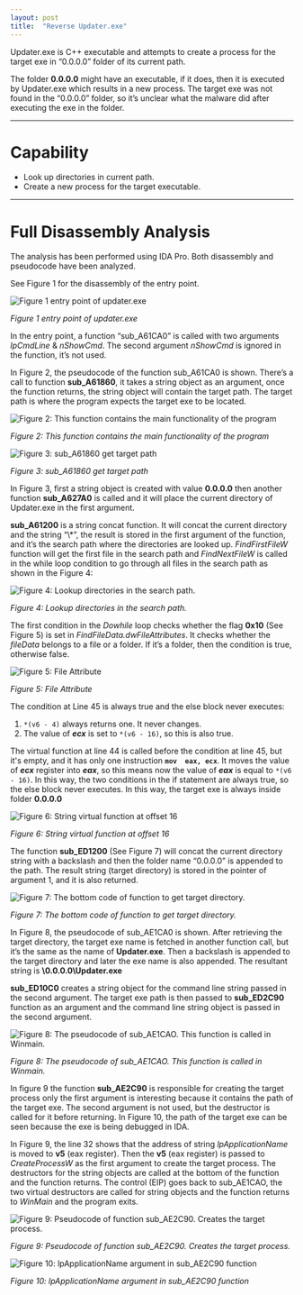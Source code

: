 ```yaml
---
layout: post
title:  "Reverse Updater.exe"
---
```



Updater.exe is C++ executable and attempts to create a process for the target exe in “0.0.0.0” folder of its current path.

The folder **0.0.0.0** might have an executable, if it does, then it is executed by Updater.exe which results in a new process. The target exe was not found in the “0.0.0.0” folder, so it’s unclear what the malware did after executing the exe in the folder.

---

# Capability

- Look up directories in current path.
- Create a new process for the target executable.

---
			
# Full Disassembly Analysis

The analysis has been performed using IDA Pro. Both disassembly and pseudocode have been analyzed.

See Figure 1 for the disassembly of the entry point.

![Figure 1 entry point of updater.exe](https://raw.githubusercontent.com/darksys0x/darksys0x.github.io/master/_posts/imgs/updater_exe/Untitled.png)

*Figure 1 entry point of updater.exe*

In the entry point, a function “sub_A61CA0” is called with two arguments *lpCmdLine* & *nShowCmd*. The second argument *nShowCmd* is ignored in the function, it’s not used.

In Figure 2, the pseudocode of the function sub_A61CA0 is shown. There’s a call to function **sub_A61860**, it takes a string object as an argument, once the function returns, the string object will contain the target path. The target path is where the program expects the target exe to be located.

![Figure 2: This function contains the main functionality of the program](https://raw.githubusercontent.com/darksys0x/darksys0x.github.io/master/_posts/imgs/updater_exe/Untitled%201.png)

*Figure 2: This function contains the main functionality of the program*

![Figure 3: sub_A61860 get target path](https://raw.githubusercontent.com/darksys0x/darksys0x.github.io/master/_posts/imgs/updater_exe/Untitled%202.png)

*Figure 3: sub_A61860 get target path*

In Figure 3, first a string object is created with value **0.0.0.0** then another function **sub_A627A0** is called and it will place the current directory of Updater.exe in the first argument.

**sub_A61200** is a string concat function. It will concat the current directory and the string “\\*”, the result is stored in the first argument of the function, and it’s the search path where the directories are looked up. *FindFirstFileW* function will get the first file in the search path and *FindNextFileW* is called in the while loop condition to go through all files in the search path as shown in the Figure 4:

![Figure 4: Lookup directories in the search path.](https://raw.githubusercontent.com/darksys0x/darksys0x.github.io/master/_posts/imgs/updater_exe/Untitled%203.png)

*Figure 4: Lookup directories in the search path.*

The first condition in the *Dowhile* loop checks whether the flag **0x10** (See Figure 5) is set in *FindFileData.dwFileAttributes*. It checks whether the *fileData* belongs to a file or a folder. If it’s a folder, then the condition is true, otherwise false.

![Figure 5: File Attribute](https://raw.githubusercontent.com/darksys0x/darksys0x.github.io/master/_posts/imgs/updater_exe/Untitled%204.png)

*Figure 5: File Attribute*

The condition at Line 45 is always true and the else block never executes:

1. `*(v6 - 4)` always returns one. It never changes.
2. The value of ***ecx*** is set to `*(v6 - 16)`, so this is also true.

The virtual function at line 44 is called before the condition at line 45, but it's empty, and it has only one instruction **`mov  eax, ecx`**. It moves the value of ***ecx*** register into ***eax***, so this means now the value of ***eax*** is equal to `*(v6 - 16)`. In this way, the two conditions in the if statement are always true, so the else block never executes. In this way, the target exe is always inside folder **0.0.0.0**

![Figure 6: String virtual function at offset 16](https://raw.githubusercontent.com/darksys0x/darksys0x.github.io/master/_posts/imgs/updater_exe/Untitled%205.png)

*Figure 6: String virtual function at offset 16*

The function **sub_ED1200** (See Figure 7) will concat the current directory string with a backslash and then the folder name “0.0.0.0” is appended to the path. The result string (target directory) is stored in the pointer of argument 1, and it is also returned.

![Figure 7: The bottom code of function to get target directory.](https://raw.githubusercontent.com/darksys0x/darksys0x.github.io/master/_posts/imgs/updater_exe/Untitled%206.png)

*Figure 7: The bottom code of function to get target directory.*

In Figure 8, the pseudocode of sub_AE1CA0 is shown. After retrieving the target directory, the target exe name is fetched in another function call, but it’s the same as the name of **Updater.exe**. Then a backslash is appended to the target directory and later the exe name is also appended. The resultant string is **<currentDir>\\0.0.0.0\\Updater.exe**

**sub_ED10C0** creates a string object for the command line string passed in the second argument. The target exe path is then passed to **sub_ED2C90** function as an argument and the command line string object is passed in the second argument.

![Figure 8: The pseudocode of sub_AE1CAO. This function is called in Winmain.](https://raw.githubusercontent.com/darksys0x/darksys0x.github.io/master/_posts/imgs/updater_exe/Untitled%207.png)

*Figure 8: The pseudocode of sub_AE1CAO. This function is called in Winmain.*

In figure 9 the function **sub_AE2C90** is responsible for creating the target process only the first argument is interesting because it contains the path of the target exe. The second argument is not used, but the destructor is called for it before returning. In Figure 10, the path of the target exe can be seen because the exe is being debugged in IDA.

In Figure 9, the line 32 shows that the address of string *lpApplicationName* is moved to **v5** (eax register). Then the **v5** (eax register) is passed to *CreateProcessW* as the first argument to create the target process. The destructors for the string objects are called at the bottom of the function and the function returns. The control (EIP) goes back to sub_AE1CAO, the two virtual destructors are called for string objects and the function returns to *WinMain* and the program exits.

![Figure 9: Pseudocode of function sub_AE2C90. Creates the target process.](https://raw.githubusercontent.com/darksys0x/darksys0x.github.io/master/_posts/imgs/updater_exe/Untitled%208.png)

*Figure 9: Pseudocode of function sub_AE2C90. Creates the target process.*

![Figure 10: lpApplicationName argument in sub_AE2C90 function](https://raw.githubusercontent.com/darksys0x/darksys0x.github.io/master/_posts/imgs/updater_exe/Untitled%209.png)

*Figure 10: lpApplicationName argument in sub_AE2C90 function*


